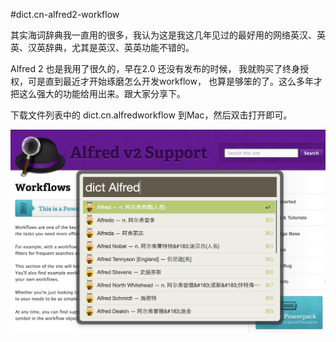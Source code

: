 #dict.cn-alfred2-workflow

其实海词辞典我一直用的很多，我认为这是我这几年见过的最好用的网络英汉、英英、汉英辞典，尤其是英汉、英英功能不错的。

Alfred 2 也是我用了很久的，早在2.0 还没有发布的时候， 我就购买了终身授权，可是直到最近才开始琢磨怎么开发workflow，
也算是够笨的了。这么多年才把这么强大的功能给用出来。跟大家分享下。

下载文件列表中的 dict.cn.alfredworkflow 到Mac，然后双击打开即可。

![使用dict关键字激活，查询Alfred](/screenshot.png "效果图")
